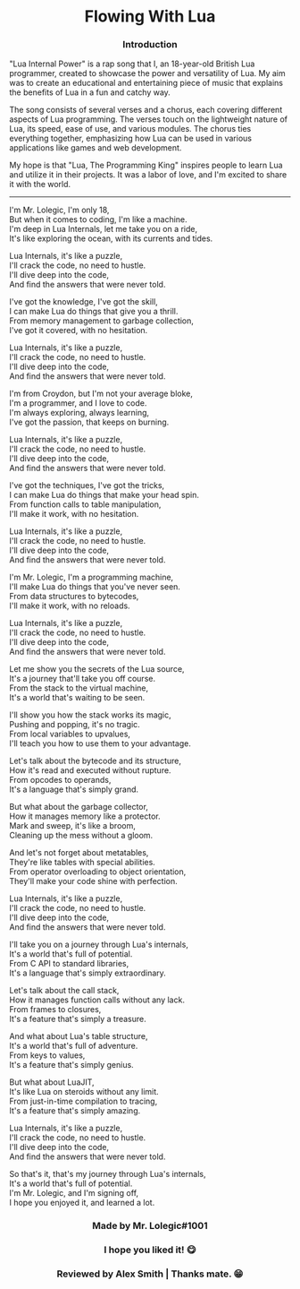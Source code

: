 <h1 align="center">Flowing With Lua</h1>

<div align="left">

<h3 align="center">Introduction</h3>

"Lua Internal Power" is a rap song that I, an 18-year-old British Lua programmer, created to showcase the power and versatility of Lua. My aim was to create an educational and entertaining piece of music that explains the benefits of Lua in a fun and catchy way.

The song consists of several verses and a chorus, each covering different aspects of Lua programming. The verses touch on the lightweight nature of Lua, its speed, ease of use, and various modules. The chorus ties everything together, emphasizing how Lua can be used in various applications like games and web development.

My hope is that "Lua, The Programming King" inspires people to learn Lua and utilize it in their projects. It was a labor of love, and I'm excited to share it with the world.

</div>

---

<div align="left">

I'm Mr. Lolegic, I'm only 18,</br>
But when it comes to coding, I'm like a machine.</br>
I'm deep in Lua Internals, let me take you on a ride,</br>
It's like exploring the ocean, with its currents and tides.</br>

Lua Internals, it's like a puzzle,</br>
I'll crack the code, no need to hustle.</br>
I'll dive deep into the code,</br>
And find the answers that were never told.</br>

I've got the knowledge, I've got the skill,</br>
I can make Lua do things that give you a thrill.</br>
From memory management to garbage collection,</br>
I've got it covered, with no hesitation.</br>

Lua Internals, it's like a puzzle,</br>
I'll crack the code, no need to hustle.</br>
I'll dive deep into the code,</br>
And find the answers that were never told.</br>

I'm from Croydon, but I'm not your average bloke,</br>
I'm a programmer, and I love to code.</br>
I'm always exploring, always learning,</br>
I've got the passion, that keeps on burning.</br>

Lua Internals, it's like a puzzle,</br>
I'll crack the code, no need to hustle.</br>
I'll dive deep into the code,</br>
And find the answers that were never told.</br>

I've got the techniques, I've got the tricks,</br>
I can make Lua do things that make your head spin.</br>
From function calls to table manipulation,</br>
I'll make it work, with no hesitation.</br>

Lua Internals, it's like a puzzle,</br>
I'll crack the code, no need to hustle.</br>
I'll dive deep into the code,</br>
And find the answers that were never told.</br>

I'm Mr. Lolegic, I'm a programming machine,</br>
I'll make Lua do things that you've never seen.</br>
From data structures to bytecodes,</br>
I'll make it work, with no reloads.</br>

Lua Internals, it's like a puzzle,</br>
I'll crack the code, no need to hustle.</br>
I'll dive deep into the code,</br>
And find the answers that were never told.</br>

Let me show you the secrets of the Lua source,</br>
It's a journey that'll take you off course.</br>
From the stack to the virtual machine,</br>
It's a world that's waiting to be seen.</br>

I'll show you how the stack works its magic,</br>
Pushing and popping, it's no tragic.</br>
From local variables to upvalues,</br>
I'll teach you how to use them to your advantage.</br>

Let's talk about the bytecode and its structure,</br>
How it's read and executed without rupture.</br>
From opcodes to operands,</br>
It's a language that's simply grand.</br>

But what about the garbage collector,</br>
How it manages memory like a protector.</br>
Mark and sweep, it's like a broom,</br>
Cleaning up the mess without a gloom.</br>

And let's not forget about metatables,</br>
They're like tables with special abilities.</br>
From operator overloading to object orientation,</br>
They'll make your code shine with perfection.</br>

Lua Internals, it's like a puzzle,</br>
I'll crack the code, no need to hustle.</br>
I'll dive deep into the code,</br>
And find the answers that were never told.</br>

I'll take you on a journey through Lua's internals,</br>
It's a world that's full of potential.</br>
From C API to standard libraries,</br>
It's a language that's simply extraordinary.</br>

Let's talk about the call stack,</br>
How it manages function calls without any lack.</br>
From frames to closures,</br>
It's a feature that's simply a treasure.</br>

And what about Lua's table structure,</br>
It's a world that's full of adventure.</br>
From keys to values,</br>
It's a feature that's simply genius.</br>

But what about LuaJIT,</br>
It's like Lua on steroids without any limit.</br>
From just-in-time compilation to tracing,</br>
It's a feature that's simply amazing.</br>

Lua Internals, it's like a puzzle,</br>
I'll crack the code, no need to hustle.</br>
I'll dive deep into the code,</br>
And find the answers that were never told.</br>

So that's it, that's my journey through Lua's internals,</br>
It's a world that's full of potential.</br>
I'm Mr. Lolegic, and I'm signing off,</br>
I hope you enjoyed it, and learned a lot.</br>

</div>

<div align="center">

### Made by Mr. Lolegic#1001
### I hope you liked it! 😋
### Reviewed by Alex Smith | Thanks mate. 😁

</div>